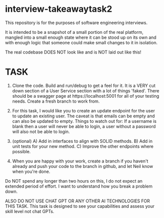 # interview-takeawaytask2
This repository is for the purposes of software engineering interviews.

It is intended to be a snapshot of a small portion of the real platform, mangled into a small enough state where it can be stood up on its own and with enough logic that someone could make small changes to it in isolation.

The real codebase DOES NOT look like and is NOT laid out like this!

# TASK
1. Clone the code. Build and run/debug to get a feel for it. It is a VERY cut down section of a User Service section with a lot of things 'faked'. There should be a swagger page at https://localhost:5001 for all of your testing needs. Create a fresh branch to work from.

2. For this task, I would like you to create an update endpoint for the user to update an existing user. The caveat is that emails can be empty and can also be updated to empty. Things to watch out for: If a username is blank then a user will never be able to login, a user without a password will also not be able to login.

3. (optional) A) Add in interfaces to align with SOLID methods. B) Add in unit tests for your new method. C) Improve the other endpoints where possible.

4. When you are happy with your work, create a branch if you haven't already and push your code to the branch in github, and let Neil know when you're done.

Do NOT spend any longer than two hours on this, I do not expect an extended period of effort. I want to understand how you break a problem down.

ALSO DO NOT USE CHAT GPT OR ANY OTHER AI TECHNOLOGIES FOR THIS TASK. This task is designed to see your capabilities and assess your skill level not chat GPTs. 
